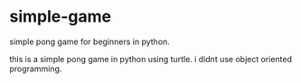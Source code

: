 # simple-game
simple pong game for beginners in python.

this is a simple pong game in python using turtle.
i didnt use object oriented programming.
